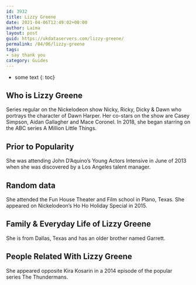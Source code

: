 ```yaml
---
id: 3932
title: Lizzy Greene
date: 2021-04-06T12:49:02+00:00
author: Laima
layout: post
guid: https://ukdataservers.com/lizzy-greene/
permalink: /04/06/lizzy-greene
tags:
- say thank you
category: Guides
---
```


* some text
{: toc}


## Who is Lizzy Greene
                  
                  
                  
Series regular on the Nickelodeon show Nicky, Ricky, Dicky & Dawn who portrays the character of Dawn Harper. Her co-stars on the show are Casey Simpson, Aidan Gallagher and Mace Coronel. In 2018, she began starring on the ABC series A Million Little Things.
                  
              
            
              
            
                
                
                
## Prior to Popularity
                  
                  
                  
She was attending John D&#8217;Aquino&#8217;s Young Actors Intensive in June of 2013 when she was discovered by a Los Angeles talent manager.
                  
              
            
              
            
                
                
                
## Random data
                  
                  
                  
She attended the Fun House Theater and Film school in Plano, Texas. She appeared on Nickelodeon&#8217;s Ho Ho Holiday Special in 2015.
                  
              
            
              
            
                
                
                
## Family & Everyday Life of Lizzy Greene
                  
                  
                  
She is from Dallas, Texas and has an older brother named Garrett.
                  
              
            
              
            
                
                
                
## People Related With Lizzy Greene
                  
                  
                  
She appeared opposite Kira Kosarin in a 2014 episode of the popular series The Thundermans.
                  
              
            
              
            
                
              
            
              
              
            
            
              
            
          
          
          